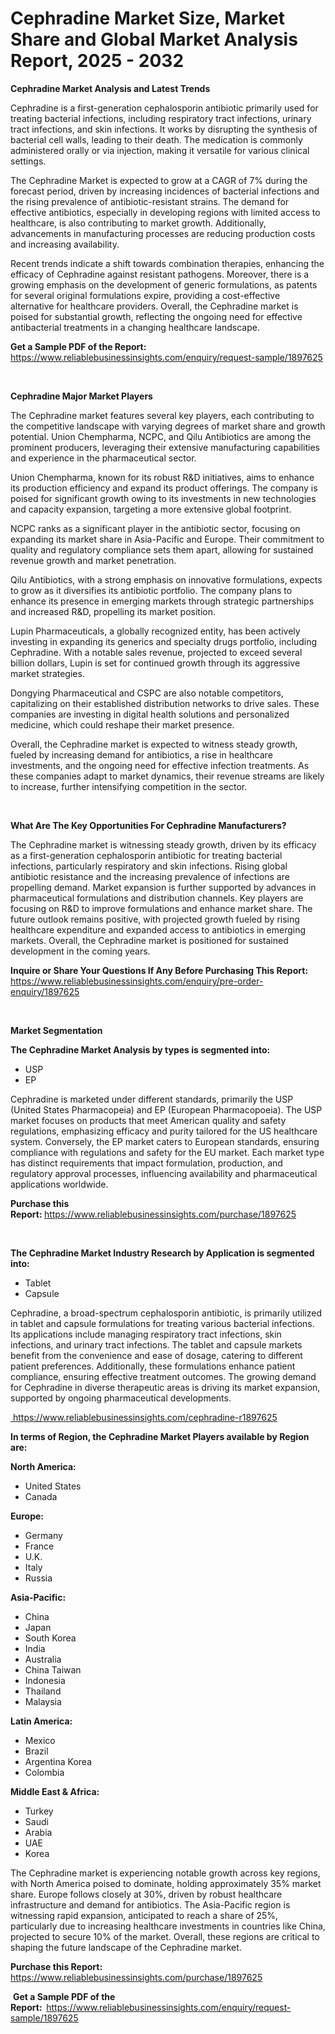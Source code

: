 <p><h1>Cephradine Market Size, Market Share and Global Market Analysis Report, 2025 - 2032</h1></p><p><strong>Cephradine Market Analysis and Latest Trends</strong></p>
<p><p>Cephradine is a first-generation cephalosporin antibiotic primarily used for treating bacterial infections, including respiratory tract infections, urinary tract infections, and skin infections. It works by disrupting the synthesis of bacterial cell walls, leading to their death. The medication is commonly administered orally or via injection, making it versatile for various clinical settings.</p><p>The Cephradine Market is expected to grow at a CAGR of 7% during the forecast period, driven by increasing incidences of bacterial infections and the rising prevalence of antibiotic-resistant strains. The demand for effective antibiotics, especially in developing regions with limited access to healthcare, is also contributing to market growth. Additionally, advancements in manufacturing processes are reducing production costs and increasing availability.</p><p>Recent trends indicate a shift towards combination therapies, enhancing the efficacy of Cephradine against resistant pathogens. Moreover, there is a growing emphasis on the development of generic formulations, as patents for several original formulations expire, providing a cost-effective alternative for healthcare providers. Overall, the Cephradine market is poised for substantial growth, reflecting the ongoing need for effective antibacterial treatments in a changing healthcare landscape.</p></p>
<p><strong>Get a Sample PDF of the Report:&nbsp;</strong> <a href="https://www.reliablebusinessinsights.com/enquiry/request-sample/1897625?utm_campaign=2440&utm_medium=2&utm_source=Github&utm_content=ia&utm_term=19042025&utm_id=cephradine">https://www.reliablebusinessinsights.com/enquiry/request-sample/1897625</a></p>
<p>&nbsp;</p>
<p><strong>Cephradine Major Market Players</strong></p>
<p><p>The Cephradine market features several key players, each contributing to the competitive landscape with varying degrees of market share and growth potential. Union Chempharma, NCPC, and Qilu Antibiotics are among the prominent producers, leveraging their extensive manufacturing capabilities and experience in the pharmaceutical sector.</p><p>Union Chempharma, known for its robust R&D initiatives, aims to enhance its production efficiency and expand its product offerings. The company is poised for significant growth owing to its investments in new technologies and capacity expansion, targeting a more extensive global footprint.</p><p>NCPC ranks as a significant player in the antibiotic sector, focusing on expanding its market share in Asia-Pacific and Europe. Their commitment to quality and regulatory compliance sets them apart, allowing for sustained revenue growth and market penetration.</p><p>Qilu Antibiotics, with a strong emphasis on innovative formulations, expects to grow as it diversifies its antibiotic portfolio. The company plans to enhance its presence in emerging markets through strategic partnerships and increased R&D, propelling its market position.</p><p>Lupin Pharmaceuticals, a globally recognized entity, has been actively investing in expanding its generics and specialty drugs portfolio, including Cephradine. With a notable sales revenue, projected to exceed several billion dollars, Lupin is set for continued growth through its aggressive market strategies.</p><p>Dongying Pharmaceutical and CSPC are also notable competitors, capitalizing on their established distribution networks to drive sales. These companies are investing in digital health solutions and personalized medicine, which could reshape their market presence.</p><p>Overall, the Cephradine market is expected to witness steady growth, fueled by increasing demand for antibiotics, a rise in healthcare investments, and the ongoing need for effective infection treatments. As these companies adapt to market dynamics, their revenue streams are likely to increase, further intensifying competition in the sector.</p></p>
<p>&nbsp;</p>
<p><strong>What Are The Key Opportunities For Cephradine Manufacturers?</strong></p>
<p><p>The Cephradine market is witnessing steady growth, driven by its efficacy as a first-generation cephalosporin antibiotic for treating bacterial infections, particularly respiratory and skin infections. Rising global antibiotic resistance and the increasing prevalence of infections are propelling demand. Market expansion is further supported by advances in pharmaceutical formulations and distribution channels. Key players are focusing on R&D to improve formulations and enhance market share. The future outlook remains positive, with projected growth fueled by rising healthcare expenditure and expanded access to antibiotics in emerging markets. Overall, the Cephradine market is positioned for sustained development in the coming years.</p></p>
<p><strong>Inquire or Share Your Questions If Any Before Purchasing This Report:</strong> <a href="https://www.reliablebusinessinsights.com/enquiry/pre-order-enquiry/1897625?utm_campaign=2440&utm_medium=2&utm_source=Github&utm_content=ia&utm_term=19042025&utm_id=cephradine">https://www.reliablebusinessinsights.com/enquiry/pre-order-enquiry/1897625</a></p>
<p>&nbsp;</p>
<p><strong>Market Segmentation</strong></p>
<p><strong>The Cephradine Market Analysis by types is segmented into:</strong></p>
<p><ul><li>USP</li><li>EP</li></ul></p>
<p><p>Cephradine is marketed under different standards, primarily the USP (United States Pharmacopeia) and EP (European Pharmacopoeia). The USP market focuses on products that meet American quality and safety regulations, emphasizing efficacy and purity tailored for the US healthcare system. Conversely, the EP market caters to European standards, ensuring compliance with regulations and safety for the EU market. Each market type has distinct requirements that impact formulation, production, and regulatory approval processes, influencing availability and pharmaceutical applications worldwide.</p></p>
<p><strong>Purchase this Report:&nbsp;</strong><a href="https://www.reliablebusinessinsights.com/purchase/1897625?utm_campaign=2440&utm_medium=2&utm_source=Github&utm_content=ia&utm_term=19042025&utm_id=cephradine">https://www.reliablebusinessinsights.com/purchase/1897625</a></p>
<p>&nbsp;</p>
<p><strong>The Cephradine Market Industry Research by Application is segmented into:</strong></p>
<p><ul><li>Tablet</li><li>Capsule</li></ul></p>
<p><p>Cephradine, a broad-spectrum cephalosporin antibiotic, is primarily utilized in tablet and capsule formulations for treating various bacterial infections. Its applications include managing respiratory tract infections, skin infections, and urinary tract infections. The tablet and capsule markets benefit from the convenience and ease of dosage, catering to different patient preferences. Additionally, these formulations enhance patient compliance, ensuring effective treatment outcomes. The growing demand for Cephradine in diverse therapeutic areas is driving its market expansion, supported by ongoing pharmaceutical developments.</p></p>
<p><a href="https://www.reliablebusinessinsights.com/cephradine-r1897625?utm_campaign=2440&utm_medium=2&utm_source=Github&utm_content=ia&utm_term=19042025&utm_id=cephradine">&nbsp;https://www.reliablebusinessinsights.com/cephradine-r1897625</a></p>
<p><strong>In terms of Region, the Cephradine Market Players available by Region are:</strong></p>
<p>
    <p> <strong> North America: </strong>
        <ul>
            <li>United States</li>
            <li>Canada</li>
        </ul>
        </p> 
    <p> <strong> Europe: </strong>
        <ul>
            <li>Germany</li>
            <li>France</li>
            <li>U.K.</li>
            <li>Italy</li>
            <li>Russia</li>
        </ul>
        </p> 
    <p> <strong> Asia-Pacific: </strong>
        <ul>
            <li>China</li>
            <li>Japan</li>
            <li>South Korea</li>
            <li>India</li>
            <li>Australia</li>
            <li>China Taiwan</li>
            <li>Indonesia</li>
            <li>Thailand</li>
            <li>Malaysia</li>
        </ul>
        </p> 
    <p> <strong> Latin America: </strong>
        <ul>
            <li>Mexico</li>
            <li>Brazil</li>
            <li>Argentina Korea</li>
            <li>Colombia</li>
        </ul>
        </p> 
    <p> <strong> Middle East & Africa: </strong>
        <ul>
            <li>Turkey</li>
            <li>Saudi</li>
            <li>Arabia</li>
            <li>UAE</li>
            <li>Korea</li>
        </ul>
    </p>
    </p>
<p><p>The Cephradine market is experiencing notable growth across key regions, with North America poised to dominate, holding approximately 35% market share. Europe follows closely at 30%, driven by robust healthcare infrastructure and demand for antibiotics. The Asia-Pacific region is witnessing rapid expansion, anticipated to reach a share of 25%, particularly due to increasing healthcare investments in countries like China, projected to secure 10% of the market. Overall, these regions are critical to shaping the future landscape of the Cephradine market.</p></p>
<p><strong>Purchase this Report: </strong><a href="https://www.reliablebusinessinsights.com/purchase/1897625?utm_campaign=2440&utm_medium=2&utm_source=Github&utm_content=ia&utm_term=19042025&utm_id=cephradine">https://www.reliablebusinessinsights.com/purchase/1897625</a></p>
<p>&nbsp;<strong>Get a Sample PDF of the Report:&nbsp;&nbsp;</strong><a href="https://www.reliablebusinessinsights.com/enquiry/request-sample/1897625?utm_campaign=2440&utm_medium=2&utm_source=Github&utm_content=ia&utm_term=19042025&utm_id=cephradine">https://www.reliablebusinessinsights.com/enquiry/request-sample/1897625</a></p>
<p><strong></strong></p>
<p><p></p><p></p><p></p></p>
